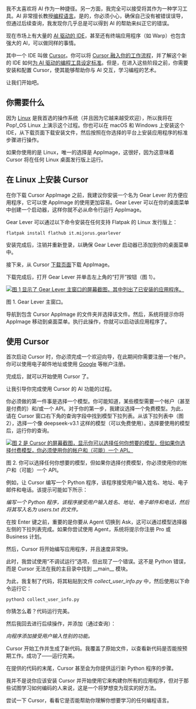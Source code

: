 我不太喜欢将 AI 作为一种捷径。另一方面，我完全可以接受将其作为一种学习工具。AI 非常擅长教授[编程语言](https://thenewstack.io/can-english-dethrone-python-as-top-programming-language/)。是的，你必须小心，确保自己没有被错误误导，但通过后续查询，我发现你几乎总是可以得到 AI 的帮助来纠正它的错误。

现在市场上有大量的 [AI 驱动的 IDE](https://thenewstack.io/agentic-ides-next-frontier-in-intelligent-coding/)，甚至还有终端应用程序（如 Warp）也包含强大的 AI，可以做同样的事情。

其中一个 IDE 叫做 [Cursor](https://cursor.com/en)。你可以将 [Cursor 融入你的工作流程](https://thenewstack.io/using-cursor-ai-as-part-of-your-development-workflow)，并了解这个新的 IDE 如何[为 AI 驱动的编程工具设定标准](https://thenewstack.io/5-ways-cursor-ai-sets-the-standard-for-ai-coding-assistance)。但是，在进入这些阶段之前，你需要安装和配置 Cursor，使其能够帮助你与 AI 交互，学习编程的艺术。

让我们开始吧。

## 你需要什么

因为 [Linux](https://thenewstack.io/introduction-to-linux-operating-system/) 是我首选的操作系统（并且因为它越来越受欢迎），所以我将在 Pop!\_OS Linux 上演示这个过程。你也可以在 macOS 和 Windows 上安装这个 IDE，从下载页面下载安装文件，然后按照在你选择的平台上安装应用程序的标准步骤进行操作。

如果你使用的是 Linux，唯一的选择是 AppImage，这很好，因为这意味着 Cursor 将在任何 Linux 桌面发行版上运行。

## 在 Linux 上安装 Cursor

在你下载 Cursor AppImage 之前，我建议你安装一个名为 Gear Lever 的方便应用程序，它可以使 AppImage 的使用更加容易。Gear Lever 可以在你的桌面菜单中创建一个启动器，这样你就不必从命令行运行 AppImage。

Gear Lever 可以通过以下命令安装在任何支持 Flatpak 的 Linux 发行版上：

```
flatpak install flathub it.mijorus.gearlever
```

安装完成后，注销并重新登录，以确保 Gear Lever 启动器已添加到你的桌面菜单中。

接下来，从 Cursor [下载页面](https://cursor.com/downloads)下载 AppImage。

下载完成后，打开 Gear Lever 并单击左上角的“打开”按钮（图 1）。

[![图 1 显示了 Gear Lever 主窗口的屏幕截图，其中列出了已安装的应用程序。](https://cdn.thenewstack.io/media/2025/08/bef0f5f3-gearlever_ns.jpg)](https://cdn.thenewstack.io/media/2025/08/bef0f5f3-gearlever_ns.jpg)

图 1. Gear Lever 主窗口。

导航到包含 Cursor AppImage 的文件夹并选择该文件。然后，系统将提示你将 AppImage 移动到桌面菜单。执行此操作，你就可以启动该应用程序了。

## 使用 Cursor

首次启动 Cursor 时，你必须完成一个欢迎向导，在此期间你需要注册一个帐户。你可以使用电子邮件地址或使用 [Google](https://cloud.google.com/?utm_content=inline+mention) 等帐户注册。

完成后，就可以开始使用 Cursor 了。

让我引导你完成使用 Cursor 的 AI 功能的过程。

你必须做的第一件事是选择一个模型。你可能知道，某些模型需要一个帐户（甚至是付费的）和/或一个 API。对于你的第一步，我建议选择一个免费模型。为此，请在 Cursor 窗口右下角的查询字段中找到模型下拉列表。从该下拉列表中（图 2），选择一个像 deepseek-v3.1 这样的模型（可以免费使用）。选择要使用的模型后，运行你的查询。

[![图 2 是 Cursor 的屏幕截图，显示你可以选择任何你想要的模型，但如果你选择付费模型，你必须使用你的帐户和（可能）一个 API。](https://cdn.thenewstack.io/media/2025/08/7c5196d3-cursor_llm.jpg)](https://cdn.thenewstack.io/media/2025/08/7c5196d3-cursor_llm.jpg)

图 2. 你可以选择任何你想要的模型，但如果你选择付费模型，你必须使用你的帐户和（可能）一个 API。

例如，让 Cursor 编写一个 Python 程序，该程序接受用户输入姓名、地址、电子邮件和电话。该提示可能如下所示：

*编写一个 Python 程序，该程序接受用户输入姓名、地址、电子邮件和电话，然后将其写入名为 users.txt 的文件。*

在按 Enter 键之前，重要的是你要从 Agent 切换到 Ask，这可以通过模型选择器左侧的下拉列表完成。如果你尝试使用 Agent，系统将提示你注册 Pro 或 Business 计划。

然后，Cursor 将开始编写应用程序，并且速度非常快。

此时，我尝试使用“不调试运行”选项，但出现了一个错误。这不是 Python 错误，而是 Cursor 无法在我的主目录中找到 \_\_main\_\_ 模块。

为此，我复制了代码，将其粘贴到文件 *collect\_user\_info.py* 中，然后使用以下命令运行它：

```
python3 collect_user_info.py
```

你猜怎么着？代码运行完美。

然后我回去进行后续操作，并添加（通过查询）：

*向程序添加接受用户输入性别的功能。*

Cursor 开始工作并生成了新代码。我覆盖了原始文件，以查看新代码是否能按预期工作。成功了——运行完美。

在提供的代码的末尾，Cursor 甚至会为你提供运行新 Python 程序的步骤。

我并不是说你应该安装 Cursor 并开始使用它来构建你所有的应用程序，但对于那些试图学习如何编码的人来说，这是一个将梦想变为现实的好方法。

尝试一下 Cursor，看看它是否能帮助你理解你想要学习的任何编程语言。